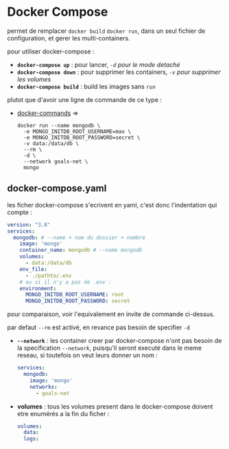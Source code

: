 # Docker Compose

permet de remplacer ```docker build``` ```docker run```, dans un seul fichier de configuration, et gerer les multi-containers.

pour utiliser docker-compose :

- **```docker-compose up```** : pour lancer, *```-d``` pour le mode detaché*
- **```docker-compose down```** : pour supprimer les containers, *```-v``` pour supprimer les volumes*
- **```docker-compose build```** : build les images sans *```run```*

plutot que d'avoir une ligne de commande de ce type :

- [docker-commands](./docker-commands.txt) =>

  ```shell
  docker run --name mongodb \
    -e MONGO_INITDB_ROOT_USERNAME=max \
    -e MONGO_INITDB_ROOT_PASSWORD=secret \
    -v data:/data/db \
    --rm \
    -d \
    --network goals-net \
    mongo
  ```

## docker-compose.yaml

les ficher docker-compose s'ecrivent en yaml, c'est donc l'indentation qui compte :

```yaml
version: "3.8" 
services:
  mongodb: # --name + nom du dossier + nombre
    image: 'mongo' 
    container_name: mongodb # --name mongodb
    volumes:
      - data:/data/db
    env_file:
      - ./pathto/.env
    # ou si il n'y a pas de .env : 
    environment:
      MONGO_INITDB_ROOT_USERNAME: root
      MONGO_INITDB_ROOT_PASSWORD: secret
```

pour comparaison, voir l'equivalement en invite de commande ci-dessus.

par defaut ```--rm``` est activé, en revance pas besoin de specifier ```-d```

- **```--network```** : les container creer par docker-compose n'ont pas besoin de la specification *```--network```*, puisqu'il seront executé dans le meme reseau, si toutefois on veut leurs donner un nom :

  ```yaml
  services:
    mongodb:
      image: 'mongo'
      networks:
        - goals-net
  ```

- **volumes** :
tous les volumes present dans le docker-compose doivent etre enumérés a la fin du ficher :

  ```yaml
  volumes:
    data:
    logs:
  ```
